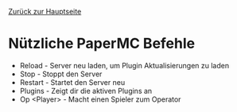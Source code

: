 [Zurück zur Hauptseite](../README.md)

# Nützliche PaperMC Befehle

- Reload - Server neu laden, um Plugin Aktualisierungen zu laden
- Stop - Stoppt den Server
- Restart - Startet den Server neu
- Plugins - Zeigt dir die aktiven Plugins an
- Op \<Player\> - Macht einen Spieler zum Operator